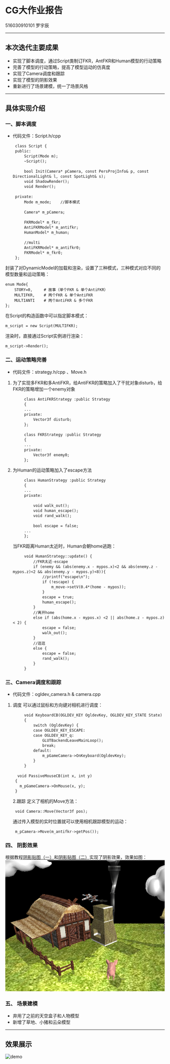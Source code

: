 ﻿# CG大作业报告

516030910101 罗宇辰

---

## 本次迭代主要成果 ##

 - 实现了脚本调度，通过Script类制订FKR，AntFKR和Human模型的行动策略
 - 完善了模型的行动策略，提高了模型运动的仿真度
 - 实现了Camera调度和跟踪
 - 实现了模型的阴影效果
 - 重新进行了场景建模，统一了场景风格 
 
----------
## 具体实现介绍 ##
### 一、脚本调度 ###
 - 代码文件：Script.h/cpp

    
        class Script {
        public:
        	Script(Mode m);
        	~Script();
    	
        	bool Init(Camera* pCamera, const PersProjInfo& p, const DirectionalLight& l, const SpotLight& s);
        	void ShadowRender();
        	void Render();
    
        private:
        	Mode m_mode;    //脚本模式
        	
        	Camera* m_pCamera;
        
        	FKRModel* m_fkr;
        	AntiFKRModel* m_antifkr;
        	HumanModel* m_human;
        	
        	//multi
        	AntiFKRModel* m_antifkr0;
        	FKRModel* m_fkr0;
        };
        
封装了对DynamicModel的加载和渲染，设置了三种模式，三种模式对应不同的模型数量和运动策略：

    enum Mode{
        STORY=0,     # 故事（单个FKR & 单个AntiFKR）
        MULTIFKR,    # 两个FKR & 单个AntiFKR
        MULTIANTI    # 两个AntiFKR & 多个FKR
    };
在Script的构造函数中可以指定脚本模式：

    m_script = new Script(MULTIFKR);

渲染时，直接通过Script实例进行渲染：

    m_script->Render();

### 二、运动策略完善 ###
- 代码文件：strategy.h/cpp 、Move.h
1. 为了实现多FKR和多AntiFKR，给AntiFKR的策略加入了干扰对象disturb，给FKR的策略增加一个enemy对象

            class AntiFKRStrategy :public Strategy
            {
            ...
            private:
            	Vector3f disturb;
            };
            
            class FKRStrategy :public Strategy
            {
            ...
            private:
            	Vector3f enemy0;
            };

2. 为Human的运动策略加入了escape方法

            class HumanStrategy :public Strategy
            {
            ...
            private:
            
            	void walk_out();
            	void human_escape();
            	void rand_walk();
            
            	bool escape = false;
            ...
            };
    当FKR距离Human太近时，Human会朝home逃跑：
            
            void HumanStrategy::update() {
            	//FKR太近-escape
            	if (enemy && (abs(enemy.x - mypos.x)<2 && abs(enemy.z - mypos.z)<2 && abs(enemy.y - mypos.y)<8)){
            		//printf("escape\n");
            		if (!escape) {
            			m_move->setV(0.4*(home - mypos));
            		}
            		escape = true;
            		human_escape();
            	}
            	//离开home
            	else if (abs(home.x - mypos.x) <2 || abs(home.z - mypos.z) < 2) {
            		escape = false;
            		walk_out();
            	}
            	//逛逛
            	else {
            		escape = false;
            		rand_walk();
            	}
            }

### 三、Camera调度和跟踪 ###
- 代码文件：ogldev_camera.h & camera.cpp
1. 调度
可以通过鼠标和方向键对相机进行调度：

            void KeyboardCB(OGLDEV_KEY OgldevKey, OGLDEV_KEY_STATE State)
        	{
        		switch (OgldevKey) {
        		case OGLDEV_KEY_ESCAPE:
        		case OGLDEV_KEY_q:
        			GLUTBackendLeaveMainLoop();
        			break;
        		default:
        			m_pGameCamera->OnKeyboard(OgldevKey);
        		}
        	}    
         
         void PassiveMouseCB(int x, int y)
        {
          m_pGameCamera->OnMouse(x, y);
        }
    
    2.跟踪
    定义了相机的Move方法：
    
        void Camera::Move(Vector3f pos);
    通过传入模型的实时位置就可以使用相机跟踪模型的运动：
    
        m_pCamera->Move(m_antifkr->getPos());
    

### 四、 阴影效果 ###
根据教程[阴影贴图（一）][1]和[阴影贴图（二）][2]实现了阴影效果，效果如图：   
![阴影][3]   

### 五、 场景建模 ###

 - 弃用了之前的天空盒子和人物模型
 - 新增了草地、小猪和云朵模型


----------


## 效果展示 ##
![demo][4]


  [1]: http://wiki.jikexueyuan.com/project/modern-opengl-tutorial/tutorial23.html
  [2]: http://wiki.jikexueyuan.com/project/modern-opengl-tutorial/tutorial24.html
  [3]: ./assets/shadow.png
  [4]: ./assets/pig.gif
